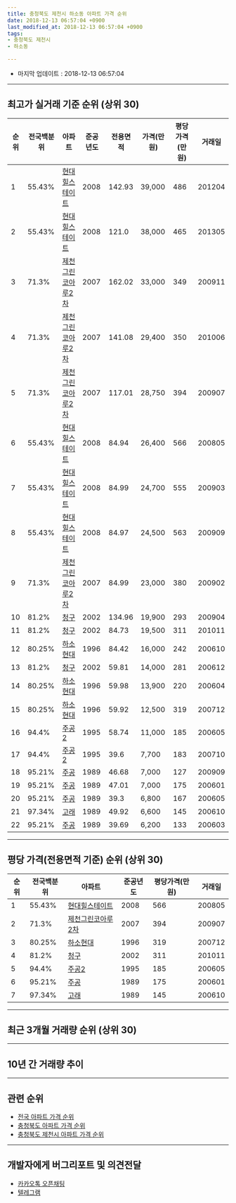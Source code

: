 ```yaml
---
title: 충청북도 제천시 하소동 아파트 가격 순위
date: 2018-12-13 06:57:04 +0900
last_modified_at: 2018-12-13 06:57:04 +0900
tags:
- 충청북도 제천시
- 하소동

---
```


* 마지막 업데이트 : 2018-12-13 06:57:04

---

## 최고가 실거래 기준 순위 (상위 30)


|순위|전국백분위|아파트|준공년도|전용면적|가격(만원)|평당가격(만원)|거래일|
|---|---|---|---|---|---|---|---|
|1|55.43%|[현대힐스테이트](https://search.naver.com/search.naver?query=%EC%B6%A9%EC%B2%AD%EB%B6%81%EB%8F%84+%EC%A0%9C%EC%B2%9C%EC%8B%9C+%ED%95%98%EC%86%8C%EB%8F%99+%ED%98%84%EB%8C%80%ED%9E%90%EC%8A%A4%ED%85%8C%EC%9D%B4%ED%8A%B8)|2008|142.93|39,000|486|201204|
|2|55.43%|[현대힐스테이트](https://search.naver.com/search.naver?query=%EC%B6%A9%EC%B2%AD%EB%B6%81%EB%8F%84+%EC%A0%9C%EC%B2%9C%EC%8B%9C+%ED%95%98%EC%86%8C%EB%8F%99+%ED%98%84%EB%8C%80%ED%9E%90%EC%8A%A4%ED%85%8C%EC%9D%B4%ED%8A%B8)|2008|121.0|38,000|465|201305|
|3|71.3%|[제천그린코아루2차](https://search.naver.com/search.naver?query=%EC%B6%A9%EC%B2%AD%EB%B6%81%EB%8F%84+%EC%A0%9C%EC%B2%9C%EC%8B%9C+%ED%95%98%EC%86%8C%EB%8F%99+%EC%A0%9C%EC%B2%9C%EA%B7%B8%EB%A6%B0%EC%BD%94%EC%95%84%EB%A3%A82%EC%B0%A8)|2007|162.02|33,000|349|200911|
|4|71.3%|[제천그린코아루2차](https://search.naver.com/search.naver?query=%EC%B6%A9%EC%B2%AD%EB%B6%81%EB%8F%84+%EC%A0%9C%EC%B2%9C%EC%8B%9C+%ED%95%98%EC%86%8C%EB%8F%99+%EC%A0%9C%EC%B2%9C%EA%B7%B8%EB%A6%B0%EC%BD%94%EC%95%84%EB%A3%A82%EC%B0%A8)|2007|141.08|29,400|350|201006|
|5|71.3%|[제천그린코아루2차](https://search.naver.com/search.naver?query=%EC%B6%A9%EC%B2%AD%EB%B6%81%EB%8F%84+%EC%A0%9C%EC%B2%9C%EC%8B%9C+%ED%95%98%EC%86%8C%EB%8F%99+%EC%A0%9C%EC%B2%9C%EA%B7%B8%EB%A6%B0%EC%BD%94%EC%95%84%EB%A3%A82%EC%B0%A8)|2007|117.01|28,750|394|200907|
|6|55.43%|[현대힐스테이트](https://search.naver.com/search.naver?query=%EC%B6%A9%EC%B2%AD%EB%B6%81%EB%8F%84+%EC%A0%9C%EC%B2%9C%EC%8B%9C+%ED%95%98%EC%86%8C%EB%8F%99+%ED%98%84%EB%8C%80%ED%9E%90%EC%8A%A4%ED%85%8C%EC%9D%B4%ED%8A%B8)|2008|84.94|26,400|566|200805|
|7|55.43%|[현대힐스테이트](https://search.naver.com/search.naver?query=%EC%B6%A9%EC%B2%AD%EB%B6%81%EB%8F%84+%EC%A0%9C%EC%B2%9C%EC%8B%9C+%ED%95%98%EC%86%8C%EB%8F%99+%ED%98%84%EB%8C%80%ED%9E%90%EC%8A%A4%ED%85%8C%EC%9D%B4%ED%8A%B8)|2008|84.99|24,700|555|200903|
|8|55.43%|[현대힐스테이트](https://search.naver.com/search.naver?query=%EC%B6%A9%EC%B2%AD%EB%B6%81%EB%8F%84+%EC%A0%9C%EC%B2%9C%EC%8B%9C+%ED%95%98%EC%86%8C%EB%8F%99+%ED%98%84%EB%8C%80%ED%9E%90%EC%8A%A4%ED%85%8C%EC%9D%B4%ED%8A%B8)|2008|84.97|24,500|563|200909|
|9|71.3%|[제천그린코아루2차](https://search.naver.com/search.naver?query=%EC%B6%A9%EC%B2%AD%EB%B6%81%EB%8F%84+%EC%A0%9C%EC%B2%9C%EC%8B%9C+%ED%95%98%EC%86%8C%EB%8F%99+%EC%A0%9C%EC%B2%9C%EA%B7%B8%EB%A6%B0%EC%BD%94%EC%95%84%EB%A3%A82%EC%B0%A8)|2007|84.99|23,000|380|200902|
|10|81.2%|[청구](https://search.naver.com/search.naver?query=%EC%B6%A9%EC%B2%AD%EB%B6%81%EB%8F%84+%EC%A0%9C%EC%B2%9C%EC%8B%9C+%ED%95%98%EC%86%8C%EB%8F%99+%EC%B2%AD%EA%B5%AC)|2002|134.96|19,900|293|200904|
|11|81.2%|[청구](https://search.naver.com/search.naver?query=%EC%B6%A9%EC%B2%AD%EB%B6%81%EB%8F%84+%EC%A0%9C%EC%B2%9C%EC%8B%9C+%ED%95%98%EC%86%8C%EB%8F%99+%EC%B2%AD%EA%B5%AC)|2002|84.73|19,500|311|201011|
|12|80.25%|[하소현대](https://search.naver.com/search.naver?query=%EC%B6%A9%EC%B2%AD%EB%B6%81%EB%8F%84+%EC%A0%9C%EC%B2%9C%EC%8B%9C+%ED%95%98%EC%86%8C%EB%8F%99+%ED%95%98%EC%86%8C%ED%98%84%EB%8C%80)|1996|84.42|16,000|242|200610|
|13|81.2%|[청구](https://search.naver.com/search.naver?query=%EC%B6%A9%EC%B2%AD%EB%B6%81%EB%8F%84+%EC%A0%9C%EC%B2%9C%EC%8B%9C+%ED%95%98%EC%86%8C%EB%8F%99+%EC%B2%AD%EA%B5%AC)|2002|59.81|14,000|281|200612|
|14|80.25%|[하소현대](https://search.naver.com/search.naver?query=%EC%B6%A9%EC%B2%AD%EB%B6%81%EB%8F%84+%EC%A0%9C%EC%B2%9C%EC%8B%9C+%ED%95%98%EC%86%8C%EB%8F%99+%ED%95%98%EC%86%8C%ED%98%84%EB%8C%80)|1996|59.98|13,900|220|200604|
|15|80.25%|[하소현대](https://search.naver.com/search.naver?query=%EC%B6%A9%EC%B2%AD%EB%B6%81%EB%8F%84+%EC%A0%9C%EC%B2%9C%EC%8B%9C+%ED%95%98%EC%86%8C%EB%8F%99+%ED%95%98%EC%86%8C%ED%98%84%EB%8C%80)|1996|59.92|12,500|319|200712|
|16|94.4%|[주공2](https://search.naver.com/search.naver?query=%EC%B6%A9%EC%B2%AD%EB%B6%81%EB%8F%84+%EC%A0%9C%EC%B2%9C%EC%8B%9C+%ED%95%98%EC%86%8C%EB%8F%99+%EC%A3%BC%EA%B3%B52)|1995|58.74|11,000|185|200605|
|17|94.4%|[주공2](https://search.naver.com/search.naver?query=%EC%B6%A9%EC%B2%AD%EB%B6%81%EB%8F%84+%EC%A0%9C%EC%B2%9C%EC%8B%9C+%ED%95%98%EC%86%8C%EB%8F%99+%EC%A3%BC%EA%B3%B52)|1995|39.6|7,700|183|200710|
|18|95.21%|[주공](https://search.naver.com/search.naver?query=%EC%B6%A9%EC%B2%AD%EB%B6%81%EB%8F%84+%EC%A0%9C%EC%B2%9C%EC%8B%9C+%ED%95%98%EC%86%8C%EB%8F%99+%EC%A3%BC%EA%B3%B5)|1989|46.68|7,000|127|200909|
|19|95.21%|[주공](https://search.naver.com/search.naver?query=%EC%B6%A9%EC%B2%AD%EB%B6%81%EB%8F%84+%EC%A0%9C%EC%B2%9C%EC%8B%9C+%ED%95%98%EC%86%8C%EB%8F%99+%EC%A3%BC%EA%B3%B5)|1989|47.01|7,000|175|200601|
|20|95.21%|[주공](https://search.naver.com/search.naver?query=%EC%B6%A9%EC%B2%AD%EB%B6%81%EB%8F%84+%EC%A0%9C%EC%B2%9C%EC%8B%9C+%ED%95%98%EC%86%8C%EB%8F%99+%EC%A3%BC%EA%B3%B5)|1989|39.3|6,800|167|200605|
|21|97.34%|[고래](https://search.naver.com/search.naver?query=%EC%B6%A9%EC%B2%AD%EB%B6%81%EB%8F%84+%EC%A0%9C%EC%B2%9C%EC%8B%9C+%ED%95%98%EC%86%8C%EB%8F%99+%EA%B3%A0%EB%9E%98)|1989|49.92|6,600|145|200610|
|22|95.21%|[주공](https://search.naver.com/search.naver?query=%EC%B6%A9%EC%B2%AD%EB%B6%81%EB%8F%84+%EC%A0%9C%EC%B2%9C%EC%8B%9C+%ED%95%98%EC%86%8C%EB%8F%99+%EC%A3%BC%EA%B3%B5)|1989|39.69|6,200|133|200603|


---

## 평당 가격(전용면적 기준) 순위 (상위 30)


|순위|전국백분위|아파트|준공년도|평당가격(만원)|거래일|
|---|---|---|---|---|---|
|1|55.43%|[현대힐스테이트](https://search.naver.com/search.naver?query=%EC%B6%A9%EC%B2%AD%EB%B6%81%EB%8F%84+%EC%A0%9C%EC%B2%9C%EC%8B%9C+%ED%95%98%EC%86%8C%EB%8F%99+%ED%98%84%EB%8C%80%ED%9E%90%EC%8A%A4%ED%85%8C%EC%9D%B4%ED%8A%B8)|2008|566|200805|
|2|71.3%|[제천그린코아루2차](https://search.naver.com/search.naver?query=%EC%B6%A9%EC%B2%AD%EB%B6%81%EB%8F%84+%EC%A0%9C%EC%B2%9C%EC%8B%9C+%ED%95%98%EC%86%8C%EB%8F%99+%EC%A0%9C%EC%B2%9C%EA%B7%B8%EB%A6%B0%EC%BD%94%EC%95%84%EB%A3%A82%EC%B0%A8)|2007|394|200907|
|3|80.25%|[하소현대](https://search.naver.com/search.naver?query=%EC%B6%A9%EC%B2%AD%EB%B6%81%EB%8F%84+%EC%A0%9C%EC%B2%9C%EC%8B%9C+%ED%95%98%EC%86%8C%EB%8F%99+%ED%95%98%EC%86%8C%ED%98%84%EB%8C%80)|1996|319|200712|
|4|81.2%|[청구](https://search.naver.com/search.naver?query=%EC%B6%A9%EC%B2%AD%EB%B6%81%EB%8F%84+%EC%A0%9C%EC%B2%9C%EC%8B%9C+%ED%95%98%EC%86%8C%EB%8F%99+%EC%B2%AD%EA%B5%AC)|2002|311|201011|
|5|94.4%|[주공2](https://search.naver.com/search.naver?query=%EC%B6%A9%EC%B2%AD%EB%B6%81%EB%8F%84+%EC%A0%9C%EC%B2%9C%EC%8B%9C+%ED%95%98%EC%86%8C%EB%8F%99+%EC%A3%BC%EA%B3%B52)|1995|185|200605|
|6|95.21%|[주공](https://search.naver.com/search.naver?query=%EC%B6%A9%EC%B2%AD%EB%B6%81%EB%8F%84+%EC%A0%9C%EC%B2%9C%EC%8B%9C+%ED%95%98%EC%86%8C%EB%8F%99+%EC%A3%BC%EA%B3%B5)|1989|175|200601|
|7|97.34%|[고래](https://search.naver.com/search.naver?query=%EC%B6%A9%EC%B2%AD%EB%B6%81%EB%8F%84+%EC%A0%9C%EC%B2%9C%EC%8B%9C+%ED%95%98%EC%86%8C%EB%8F%99+%EA%B3%A0%EB%9E%98)|1989|145|200610|


---

## 최근 3개월 거래량 순위 (상위 30)


<div style="width:100%;">
    <canvas id="deal_count_ranking" height="250"></canvas>
</div>


<script>
new Chart(document.getElementById("deal_count_ranking"), {
    type: 'horizontalBar',
    data: {
        labels: ['주공2', '하소현대', '현대힐스테이트', '청구', '제천그린코아루2차', '주공'],
        datasets: [{
            label: '실거래 수',
            data: [9, 7, 5, 4, 4, 1],
            borderColor: "rgba(255, 0, 128, 1)",
            backgroundColor: "rgba(255, 0, 128, 0.5)",
            fill: false,
        }]
    },
    options: {
        responsive: true,
        title: {
            display: true,
            text: '최근 3개월 거래량 순위'
        },
        tooltips: {
            mode: 'index',
            intersect: false,
            callbacks: {
                title: function(tooltipItems, data) {
                    return "실거래 수:";
                },
                label: function(tooltipItem, data) {
                    return data.labels[tooltipItem.index] + ": " + tooltipItem.xLabel;
                }
            }
        },
        hover: {
            mode: 'nearest',
            intersect: true
        },
        scales: {
            xAxes: [{
                display: true,
                scaleLabel: {
                    display: true,
                    labelString: '실거래 수'
                },
                ticks: {
                    suggestedMin: 0,
                }
            }],
            yAxes: [{
                display: true,
                ticks: {
                    autoSkip: false,
                    callback: function(value, index, values) {
                        if (value.length > 15)
                            return value.substr(0, 13) + "...";
                        else
                            return value;
                    }
                },
                scaleLabel: {
                    display: false,
                }
            }]
        }
    }
});

</script>


---

## 10년 간 거래량 추이


<div style="width:100%;">
    <canvas id="deal_progress" height="250"></canvas>
</div>

<script>
new Chart(document.getElementById("deal_progress"), {
    type: 'line',
    data: {
        labels: ['200812','200901','200902','200903','200904','200905','200906','200907','200908','200909','200910','200911','200912','201001','201002','201003','201004','201005','201006','201007','201008','201009','201010','201011','201012','201101','201102','201103','201104','201105','201106','201107','201108','201109','201110','201111','201112','201201','201202','201203','201204','201205','201206','201207','201208','201209','201210','201211','201212','201301','201302','201303','201304','201305','201306','201307','201308','201309','201310','201311','201312','201401','201402','201403','201404','201405','201406','201407','201408','201409','201410','201411','201412','201501','201502','201503','201504','201505','201506','201507','201508','201509','201510','201511','201512','201601','201602','201603','201604','201605','201606','201607','201608','201609','201610','201611','201612','201701','201702','201703','201704','201705','201706','201707','201708','201709','201710','201711','201712','201801','201802','201803','201804','201805','201806','201807','201808','201809','201810','201811','201812'],
        datasets: [{
            label: '실거래 수',
            pointRadius: 1,
            data: [10, 15, 35, 27, 30, 35, 62, 33, 29, 22, 22, 30, 27, 16, 30, 40, 31, 18, 26, 21, 22, 16, 23, 17, 22, 26, 27, 29, 21, 24, 12, 24, 18, 22, 29, 19, 19, 15, 23, 23, 19, 17, 13, 15, 13, 36, 25, 20, 16, 16, 17, 23, 33, 17, 19, 13, 17, 17, 17, 24, 8, 17, 16, 24, 18, 19, 14, 21, 20, 26, 20, 15, 9, 17, 18, 22, 28, 26, 17, 18, 16, 13, 10, 18, 12, 26, 30, 22, 22, 16, 21, 12, 21, 9, 14, 11, 10, 8, 24, 21, 15, 19, 25, 21, 19, 15, 11, 15, 10, 14, 9, 16, 19, 8, 14, 11, 12, 13, 16, 12, 2],
            borderColor: "rgba(255, 201, 14, 1)",
            backgroundColor: "rgba(255, 201, 14, 0.5)",
            fill: true,
        }]
    },
    options: {
        responsive: true,
        title: {
            display: true,
            text: '10년간 거래량 추이'
        },
        tooltips: {
            mode: 'index',
            intersect: false,
        },
        hover: {
            mode: 'nearest',
            intersect: true
        },
        scales: {
            xAxes: [{
                display: true,
                scaleLabel: {
                    display: true,
                    labelString: '년/월'
                }
            }],
            yAxes: [{
                display: true,
                ticks: {
                    suggestedMin: 0,
                },
                scaleLabel: {
                    display: true,
                    labelString: '실거래 수'
                }
            }]
        }
    }
});

</script>


---

## 관련 순위

- [전국 아파트 가격 순위](https://inasie.github.io/apt-ranking/전국)
- [충청북도 아파트 가격 순위](https://inasie.github.io/apt-ranking/충청북도)
- [충청북도 제천시 아파트 가격 순위](https://inasie.github.io/apt-ranking/충청북도-제천시)


---

## 개발자에게 버그리포트 및 의견전달

- [카카오톡 오픈채팅](https://open.kakao.com/o/gLJUAP4)
- [텔레그램](https://t.me/inasie)

